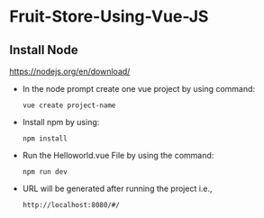 # Fruit-Store-Using-Vue-JS

## Install Node
https://nodejs.org/en/download/

- In the node prompt create one vue project by using command:
    
    `vue create project-name`
 
- Install npm by using:

    `npm install`
    
- Run the Helloworld.vue File by using the command:
    
    `npm run dev`

- URL will be generated after running the project i.e., 

    `http://localhost:8080/#/`
